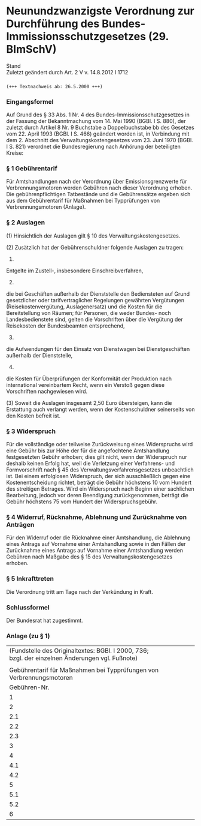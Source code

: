 Neunundzwanzigste Verordnung zur Durchführung des Bundes-Immissionsschutzgesetzes (29. BImSchV)
===============================================================================================

Stand  
Zuletzt geändert durch Art. 2 V v. 14.8.2012 I 1712

### 

```
(+++ Textnachweis ab: 26.5.2000 +++)
```

### Eingangsformel

Auf Grund des § 33 Abs. 1 Nr. 4 des Bundes-Immissionsschutzgesetzes in der Fassung der Bekanntmachung vom 14. Mai 1990 (BGBl. I S. 880), der zuletzt durch Artikel 8 Nr. 9 Buchstabe a Doppelbuchstabe bb des Gesetzes vom 22. April 1993 (BGBl. I S. 466) geändert worden ist, in Verbindung mit dem 2. Abschnitt des Verwaltungskostengesetzes vom 23. Juni 1970 (BGBl. I S. 821) verordnet die Bundesregierung nach Anhörung der beteiligten Kreise:

### § 1 Gebührentarif

Für Amtshandlungen nach der Verordnung über Emissionsgrenzwerte für Verbrennungsmotoren werden Gebühren nach dieser Verordnung erhoben. Die gebührenpflichtigen Tatbestände und die Gebührensätze ergeben sich aus dem Gebührentarif für Maßnahmen bei Typprüfungen von Verbrennungsmotoren (Anlage).

### § 2 Auslagen

(1) Hinsichtlich der Auslagen gilt § 10 des Verwaltungskostengesetzes.

(2) Zusätzlich hat der Gebührenschuldner folgende Auslagen zu tragen:

1.  
Entgelte im Zustell-, insbesondere Einschreibverfahren,

2.  
die bei Geschäften außerhalb der Dienststelle den Bediensteten auf Grund gesetzlicher oder tarifvertraglicher Regelungen gewährten Vergütungen (Reisekostenvergütung, Auslagenersatz) und die Kosten für die Bereitstellung von Räumen; für Personen, die weder Bundes- noch Landesbedienstete sind, gelten die Vorschriften über die Vergütung der Reisekosten der Bundesbeamten entsprechend,

3.  
die Aufwendungen für den Einsatz von Dienstwagen bei Dienstgeschäften außerhalb der Dienststelle,

4.  
die Kosten für Überprüfungen der Konformität der Produktion nach international vereinbartem Recht, wenn ein Verstoß gegen diese Vorschriften nachgewiesen wird.

(3) Soweit die Auslagen insgesamt 2,50 Euro übersteigen, kann die Erstattung auch verlangt werden, wenn der Kostenschuldner seinerseits von den Kosten befreit ist.

### § 3 Widerspruch

Für die vollständige oder teilweise Zurückweisung eines Widerspruchs wird eine Gebühr bis zur Höhe der für die angefochtene Amtshandlung festgesetzten Gebühr erhoben; dies gilt nicht, wenn der Widerspruch nur deshalb keinen Erfolg hat, weil die Verletzung einer Verfahrens- und Formvorschrift nach § 45 des Verwaltungsverfahrensgesetzes unbeachtlich ist. Bei einem erfolglosen Widerspruch, der sich ausschließlich gegen eine Kostenentscheidung richtet, beträgt die Gebühr höchstens 10 vom Hundert des streitigen Betrages. Wird ein Widerspruch nach Beginn einer sachlichen Bearbeitung, jedoch vor deren Beendigung zurückgenommen, beträgt die Gebühr höchstens 75 vom Hundert der Widerspruchsgebühr.

### § 4 Widerruf, Rücknahme, Ablehnung und Zurücknahme von Anträgen

Für den Widerruf oder die Rücknahme einer Amtshandlung, die Ablehnung eines Antrags auf Vornahme einer Amtshandlung sowie in den Fällen der Zurücknahme eines Antrags auf Vornahme einer Amtshandlung werden Gebühren nach Maßgabe des § 15 des Verwaltungskostengesetzes erhoben.

### § 5 Inkrafttreten

Die Verordnung tritt am Tage nach der Verkündung in Kraft.

### Schlussformel

Der Bundesrat hat zugestimmt.

### Anlage (zu § 1)

<table>
<tbody>
<tr class="odd">
<td>(Fundstelle des Originaltextes: BGBl. I 2000, 736;<br />
bzgl. der einzelnen Änderungen vgl. Fußnote)</td>
</tr>
<tr class="even">
<td></td>
</tr>
<tr class="odd">
<td>Gebührentarif für Maßnahmen bei Typprüfungen von Verbrennungsmotoren</td>
</tr>
<tr class="even">
<td>Gebühren-Nr.</td>
</tr>
<tr class="odd">
<td>1</td>
</tr>
<tr class="even">
<td>2</td>
</tr>
<tr class="odd">
<td>2.1</td>
</tr>
<tr class="even">
<td>2.2</td>
</tr>
<tr class="odd">
<td>2.3</td>
</tr>
<tr class="even">
<td>3</td>
</tr>
<tr class="odd">
<td>4</td>
</tr>
<tr class="even">
<td>4.1</td>
</tr>
<tr class="odd">
<td>4.2</td>
</tr>
<tr class="even">
<td>5</td>
</tr>
<tr class="odd">
<td>5.1</td>
</tr>
<tr class="even">
<td>5.2</td>
</tr>
<tr class="odd">
<td>6</td>
</tr>
</tbody>
</table>


